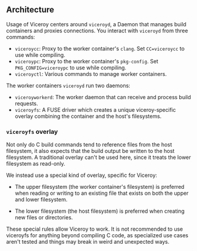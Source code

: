 ## Architecture

Usage of Viceroy centers around `viceroyd`, a Daemon that manages build
containers and proxies connections. You interact with `viceroyd` from three
commands:

* `viceroycc`: Proxy to the worker container's `clang`. Set `CC=viceroycc` to
  use while compiling.
* `viceroypc`: Proxy to the worker container's `pkg-config`. Set
  `PKG_CONFIG=viceroypc` to use while compiling.
* `viceroyctl`: Various commands to manage worker containers.

The worker containers `viceroyd` run two daemons:

* `viceroyworkerd`: The worker daemon that can receive and process build
  requests.
* `viceroyfs`: A FUSE driver which creates a unique viceroy-specific overlay
  combining the container and the host's filesystems.

### `viceroyfs` overlay

Not only do C build commands tend to reference files from the host filesystem,
it also expects that the build output be written to the host filesystem. A
traditional overlay can't be used here, since it treats the lower filesystem as
read-only.

We instead use a special kind of overlay, specific for Viceroy:

* The upper filesystem (the worker container's filesystem) is preferred when
  reading or writing to an existing file that exists on both the upper and
  lower filesystem.

* The lower filesystem (the host filesystem) is preferred when creating new
  files or directories.

These special rules allow Viceroy to work. It is not recommended to use
viceroyfs for anything beyond compiling C code, as specialized use cases aren't
tested and things may break in weird and unexpected ways.
